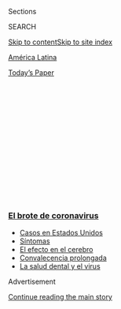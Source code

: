 <div id="app">

<div>

<div>

<div>

<div class="NYTAppHideMasthead css-1q2w90k e1suatyy0">

<div class="section css-ui9rw0 e1suatyy2">

<div class="css-eph4ug er09x8g0">

<div class="css-6n7j50">

</div>

<span class="css-1dv1kvn">Sections</span>

<div class="css-10488qs">

<span class="css-1dv1kvn">SEARCH</span>

</div>

[Skip to content](#site-content)[Skip to site index](#site-index)

</div>

<div id="masthead-section-label" class="css-1wr3we4 eaxe0e00">

[América
Latina](https://www.nytimes3xbfgragh.onion/es/section/america-latina)

</div>

<div class="css-10698na e1huz5gh0">

</div>

</div>

<div id="masthead-bar-one" class="section hasLinks css-15hmgas e1csuq9d3">

<div class="css-uqyvli e1csuq9d0">

</div>

<div class="css-1uqjmks e1csuq9d1">

</div>

<div class="css-9e9ivx">

[](https://myaccount.nytimes3xbfgragh.onion/auth/login?response_type=cookie&client_id=vi)

</div>

<div class="css-1bvtpon e1csuq9d2">

[Today’s
Paper](https://www.nytimes3xbfgragh.onion/section/todayspaper)

</div>

</div>

</div>

</div>

<div data-aria-hidden="false">

<div id="site-content" data-role="main">

<div>

<div class="css-1aor85t" style="opacity:0.000000001;z-index:-1;visibility:hidden">

<div class="css-1hqnpie">

<div class="css-epjblv">

<span class="css-17xtcya">[América
Latina](/es/section/america-latina)</span><span class="css-x15j1o">|</span><span class="css-fwqvlz">Brasil
es el laboratorio ideal para buscar la vacuna contra el
coronavirus</span>

</div>

<div class="css-k008qs">

<div class="css-1iwv8en">

<span class="css-18z7m18"></span>

<div>

</div>

</div>

<span class="css-1n6z4y">https://nyti.ms/3iNdZWL</span>

<div class="css-1705lsu">

<div class="css-4xjgmj">

<div class="css-4skfbu" data-role="toolbar" data-aria-label="Social Media Share buttons, Save button, and Comments Panel with current comment count" data-testid="share-tools">

  - 
  - 
  - 
  - 
    
    <div class="css-6n7j50">
    
    </div>

  - 

</div>

</div>

</div>

</div>

</div>

</div>

<div class="css-13pd83m">

<div class="css-l9svim">

### [<span class="css-pa1jbp"><span class="css-1rxm0ex">El brote de</span><span class="css-1rxm0ex"> coronavirus</span></span>](https://www.nytimes3xbfgragh.onion/es/spotlight/coronavirus?name=styln-coronavirus-es&region=TOP_BANNER&block=storyline_menu_recirc&action=click&pgtype=Article&impression_id=e3193ab0-f4b9-11ea-b32a-256dc0696bd9&variant=undefined)

  - <span class="css-1qkutce">[Casos en Estados
    Unidos](https://www.nytimes3xbfgragh.onion/es/interactive/2020/espanol/mundo/coronavirus-en-estados-unidos.html?name=styln-coronavirus-es&region=TOP_BANNER&block=storyline_menu_recirc&action=click&pgtype=Article&impression_id=e3193ab1-f4b9-11ea-b32a-256dc0696bd9&variant=undefined)</span>
  - <span class="css-1qkutce">[Síntomas](https://www.nytimes3xbfgragh.onion/es/interactive/2020/08/06/espanol/ciencia-y-tecnologia/tengo-covid-19-sintomas.html?name=styln-coronavirus-es&region=TOP_BANNER&block=storyline_menu_recirc&action=click&pgtype=Article&impression_id=e3193ab2-f4b9-11ea-b32a-256dc0696bd9&variant=undefined)</span>
  - <span class="css-1qkutce">[El efecto en el
    cerebro](https://www.nytimes3xbfgragh.onion/es/2020/09/11/espanol/ciencia-y-tecnologia/cerebro-coronavirus.html?name=styln-coronavirus-es&region=TOP_BANNER&block=storyline_menu_recirc&action=click&pgtype=Article&impression_id=e3193ab3-f4b9-11ea-b32a-256dc0696bd9&variant=undefined)</span>
  - <span class="css-1qkutce">[Convalecencia
    prolongada](https://www.nytimes3xbfgragh.onion/es/2020/09/09/espanol/ciencia-y-tecnologia/salud-mental-coronavirus.html?name=styln-coronavirus-es&region=TOP_BANNER&block=storyline_menu_recirc&action=click&pgtype=Article&impression_id=e31961c0-f4b9-11ea-b32a-256dc0696bd9&variant=undefined)</span>
  - <span class="css-1qkutce">[La salud dental y el
    virus](https://www.nytimes3xbfgragh.onion/es/2020/09/08/espanol/ciencia-y-tecnologia/dentistas-covid-dientes.html?name=styln-coronavirus-es&region=TOP_BANNER&block=storyline_menu_recirc&action=click&pgtype=Article&impression_id=e31961c1-f4b9-11ea-b32a-256dc0696bd9&variant=undefined)</span>

</div>

</div>

<div id="top-wrapper" class="css-1sy8kpn">

<div id="top-slug" class="css-l9onyx">

Advertisement

</div>

[Continue reading the main
story](#after-top)

<div class="ad top-wrapper" style="text-align:center;height:100%;display:block;min-height:250px">

<div id="top" class="place-ad" data-position="top" data-size-key="top">

</div>

</div>

<div id="after-top">

</div>

</div>

<div>

<div id="sponsor-wrapper" class="css-1hyfx7x">

<div id="sponsor-slug" class="css-19vbshk">

Supported by

</div>

[Continue reading the main
story](#after-sponsor)

<div id="sponsor" class="ad sponsor-wrapper" style="text-align:center;height:100%;display:block">

</div>

<div id="after-sponsor">

</div>

</div>

<div class="css-186x18t">

América del
Sur

</div>

<div class="css-1vkm6nb ehdk2mb0">

# Brasil es el laboratorio ideal para buscar la vacuna contra el coronavirus

</div>

El contagio generalizado, una amplia reserva nacional de científicos y
una sólida infraestructura de fabricación de inmunizaciones han
convertido al país en un actor importante en la búsqueda de una vacuna.

<div class="css-79elbk" data-testid="photoviewer-wrapper">

<div class="css-z3e15g" data-testid="photoviewer-wrapper-hidden">

</div>

<div class="css-1a48zt4 ehw59r15" data-testid="photoviewer-children">

![<span class="css-16f3y1r e13ogyst0" data-aria-hidden="true">Denise
Abranches, una cirujana dental que trabaja en la unidad de cuidados
intensivos que trata a pacientes de COVID-19 en un gran hospital en São
Paulo, fue una de las primeras voluntarias para una prueba de la
vacuna.</span><span class="css-cnj6d5 e1z0qqy90" itemprop="copyrightHolder"><span class="css-1ly73wi e1tej78p0">Credit...</span><span><span>Victor
Moriyama para The New York
Times</span></span></span>](https://static01.graylady3jvrrxbe.onion/images/2020/08/16/world/17Brazil-vac-ES-00/merlin_175106148_7983adc4-cfe5-443f-9c34-7dab22b57205-articleLarge.jpg?quality=75&auto=webp&disable=upscale)

</div>

</div>

<div class="css-18e8msd">

<div class="css-vp77d3 epjyd6m0">

<div class="css-1baulvz">

Por <span class="css-1baulvz" itemprop="name">Manuela Andreoni</span> y
[<span class="css-1baulvz last-byline" itemprop="name">Ernesto
Londoño</span>](https://www.nytimes3xbfgragh.onion/by/ernesto-londono)

</div>

</div>

  - 17 de agosto de
    2020

  - 
    
    <div class="css-4xjgmj">
    
    <div class="css-d8bdto" data-role="toolbar" data-aria-label="Social Media Share buttons, Save button, and Comments Panel with current comment count" data-testid="share-tools">
    
      - 
      - 
      - 
      - 
        
        <div class="css-6n7j50">
        
        </div>
    
      - 
    
    </div>
    
    </div>

</div>

<div class="css-mdjrty">

[Read in
English](https://www.nytimes3xbfgragh.onion/2020/08/15/world/americas/brazil-coronavirus-vaccine.html "Read in English")

</div>

</div>

<div class="section meteredContent css-1r7ky0e" name="articleBody" itemprop="articleBody">

<div class="css-1fanzo5 StoryBodyCompanionColumn">

<div class="css-53u6y8">

[Regístrate para recibir nuestro
boletín](https://www.nytimes3xbfgragh.onion/newsletters/el-times) con
lo mejor de The New York Times.

-----

RÍO DE JANEIRO — La respuesta caótica al coronavirus en Brasil, donde el
patógeno ha ocasionado el fallecimiento de más de [105.000
personas](https://covid.saude.gov.br/), hizo que la experiencia del país
fuera un ejemplo admonitorio que muchos han contemplado con alarma en
todo el mundo.

Pero conforme el número de casos aumentaba, los investigadores de
vacunas vieron una oportunidad única.

Debido a un contagio generalizado y sostenido, una gran reserva de
especialistas en inmunización, una infraestructura robusta de
manufactura médica y miles de voluntarios para realizar pruebas
clínicas, Brasil ha surgido como un jugador potencialmente vital en la
carrera global para acabar con la pandemia.

Tres de las investigaciones de vacunas más prometedoras y avanzadas en
el mundo cuentan con científicos y voluntarios en Brasil, según el
informe de la Organización Mundial de la Salud sobre los avances en la
investigación para encontrar una vacuna.

</div>

</div>

<div class="css-1fanzo5 StoryBodyCompanionColumn">

<div class="css-53u6y8">

El gobierno, que tantos conflictos enfrenta, espera que sus ciudadanos
estén entre los primeros en ser inoculados. Asimismo, los expertos
médicos están pensando que Brasil incluso podría fabricar la vacuna y
exportarla a los países vecinos —una posibilidad que los llena de
orgullo, algo que este año ha escaseado para los brasileños—.

“Me siento muy optimista”, dijo Dimas Covas, el director del Instituto
Butantan, un productor farmacéutico con reconocimiento internacional que
se asoció con Sinovac de China en uno de los estudios que ha llegado a
la tercera etapa de la investigación, durante la cual se probarán
vacunas potenciales en 9000 personas.

“Brasil será uno de los primeros países en tener la vacuna”, afirmó
Covas.

</div>

</div>

<div class="css-79elbk" data-testid="photoviewer-wrapper">

<div class="css-z3e15g" data-testid="photoviewer-wrapper-hidden">

</div>

<div class="css-1a48zt4 ehw59r15" data-testid="photoviewer-children">

![<span class="css-16f3y1r e13ogyst0" data-aria-hidden="true">Una
enfermera administra la vacuna Sinovac de China, una posible vacuna para
la COVID-19, en un hospital de Porto Alegre,
Brasil.</span><span class="css-cnj6d5 e1z0qqy90" itemprop="copyrightHolder"><span class="css-1ly73wi e1tej78p0">Credit...</span><span>Diego
Vara/Reuters</span></span>](https://static01.graylady3jvrrxbe.onion/images/2020/08/15/world/17Brazil-vac-ES-01/merlin_175470378_00df1661-ed97-47ca-98e3-193817ba871c-articleLarge.jpg?quality=75&auto=webp&disable=upscale)

</div>

</div>

<div class="css-1fanzo5 StoryBodyCompanionColumn">

<div class="css-53u6y8">

También se ha reclutado a unos 5000 brasileños para apoyar unas pruebas
de vacunas realizadas por AstraZeneca, una empresa farmacéutica
británica y sueca en una colaboración con la Universidad de Oxford.
Otros mil voluntarios fueron reclutados en Brasil para probar una vacuna
desarrollada por Pfizer, empresa con sede en Nueva York.

Para poder evaluar si una vacuna servirá, los investigadores necesitan
países con brotes considerablemente grandes. Algunos voluntarios reciben
la vacuna potencial y a otros se les da un placebo, pero deben estar en
un lugar donde haya suficiente virus circulando para que se pueda poner
a prueba la eficacia de la vacuna.

</div>

</div>

<div class="css-1fanzo5 StoryBodyCompanionColumn">

<div class="css-53u6y8">

Brasil, donde el virus ha infectado a más de tres millones de personas,
cumple con las condiciones para estas pruebas. Además, será el único
otro país además de Estados Unidos que jugará un papel importante en
tres de los principales estudios pues la búsqueda —sin precedentes— de
una vacuna logró que se logren las aprobaciones regulatorias y ha
forjado alianzas que fueron negociadas con gran premura.

Sin embargo, según los expertos no hay certeza de que las pruebas que
actualmente se realizan en Brasil son las que ganarán la carrera.

Muchos países en todo el mundo compiten por ser los primeros en tener
acceso a la vacuna que querrán miles de millones de personas. En India,
una de las familias más acaudaladas del país [está apostando en
grande](https://www.nytimes3xbfgragh.onion/2020/08/01/world/asia/coronavirus-vaccine-india.html)
al producir en masa la vacuna de Oxford con la esperanza de que será la
primera en sortear los obstáculos regulatorios y de seguridad.

La semana pasada, Rusia aprobó [una vacuna de fabricación
nacional](https://www.nytimes3xbfgragh.onion/es/2020/08/12/espanol/ciencia-y-tecnologia/vacuna-rusia-coronavirus.html)que
aún no pasa las pruebas finales de seguridad y eficacia. Si funciona,
ese país podría posicionarse para afirmar que produjo la primera vacuna
efectiva contra el coronavirus.

La explosión de casos en Brasil ha hecho que este sea el país más
afectado después de Estados Unidos. Si bien otros países en la región
tienen tasas per cápita más altas, los expertos han arremetido contra el
presidente Jair Bolsonaro[por manejar la crisis con
ligereza](https://www.nytimes3xbfgragh.onion/es/2020/04/02/espanol/america-latina/bolsonaro-coronavirus-brasil.html?action=click&module=RelatedLinks&pgtype=Article).

El mandatario, que[en julio se contagió del
virus](https://www.nytimes3xbfgragh.onion/es/2020/07/07/espanol/america-latina/bolsonaro-coronavirus.html),
calificó a la enfermedad como una “gripecita” y saboteó las peticiones
de cuarentenas y cierres. Asimismo, designó a un general del ejército
sin ninguna experiencia médica como encargado del ministerio de Salud
después de que dos ministros tuvieron desacuerdos con el presidente
debido a su displicencia por los enfoques basados en la ciencia.

</div>

</div>

<div class="css-1fanzo5 StoryBodyCompanionColumn">

<div class="css-53u6y8">

Debido a la respuesta desorganizada de combate al virus, los brasileños
han tenido que soportar prohibiciones de viajes, sus vecinos han
militarizado los cruces fronterizos y los sindicatos que representan a
los trabajadores médicos hace poco le pidieron a la Corte Penal
Internacional que juzgara a Bolsonaro por crímenes de lesa humanidad,
pues sostienen que le ha dado rienda suelta al
virus.

</div>

</div>

<div class="css-79elbk" data-testid="photoviewer-wrapper">

<div class="css-z3e15g" data-testid="photoviewer-wrapper-hidden">

</div>

<div class="css-1a48zt4 ehw59r15" data-testid="photoviewer-children">

<div class="css-1xdhyk6 erfvjey0">

<span class="css-1ly73wi e1tej78p0">Image</span>

<div class="css-zjzyr8">

<div data-testid="lazyimage-container" style="height:257.77777777777777px">

</div>

</div>

</div>

<span class="css-16f3y1r e13ogyst0" data-aria-hidden="true"> La vacuna
Sinovac</span><span class="css-cnj6d5 e1z0qqy90" itemprop="copyrightHolder"><span class="css-1ly73wi e1tej78p0">Credit...</span><span>Diego
Vara/Reuters</span></span>

</div>

</div>

<div class="css-1fanzo5 StoryBodyCompanionColumn">

<div class="css-53u6y8">

El sistema sanitario público de Brasil tiene [uno de los mejores
programas de
inmunización](https://www.nytimes3xbfgragh.onion/es/2020/05/18/espanol/america-latina/covid-brasil.html)de
los países en vías de desarrollo, por lo cual ha logrado contener brotes
de fiebre amarilla, sarampión y otras enfermedades.

Pero en los últimos años, a medida que la economía se ha contraído, el
programa se ha visto afectado por recortes presupuestales. También ha
tenido que luchar contra campañas de desinformación que han tenido mucha
repercusión en las redes sociales.

En 2019, por primera vez en 25 años, Brasil no cumplió su meta de
inoculación de ninguna de las vacunas que suele proporcionar.

Un logro en el coronavirus podría impulsar el sector de las vacunas.
También podría darle más fuerza a las instituciones científicas, que
contratan a científicos de clase mundial pero se han visto afectadas
tras años de [recortes presupuestales que debilitaron el sistema de
salud
público](https://www.nytimes3xbfgragh.onion/es/2020/04/09/espanol/coronavirus-paises-desarrollo.html)
y han dañado la reputación del país como una potencia en
investigaciones.

Katherine O’Brien, la directora de inmunización de la OMS, recibió con
gusto la noticia de la colaboración de Brasil en la producción de
vacunas para la COVID-19, la enfermedad causada por el virus. Sin
embargo, afirmó que los acuerdos bilaterales como aquellos en los que
está involucrado Brasil de todos modos eran una apuesta.

“Algunos países tendrán suerte, los que firmaron contratos con un
candidato que resulte eficaz”, sostuvo O’Brien. “Otros países tendrán
acuerdos con candidatos que fracasarán y no tendrán
nada”.

</div>

</div>

<div class="css-79elbk" data-testid="photoviewer-wrapper">

<div class="css-z3e15g" data-testid="photoviewer-wrapper-hidden">

</div>

<div class="css-1a48zt4 ehw59r15" data-testid="photoviewer-children">

<div class="css-1xdhyk6 erfvjey0">

<span class="css-1ly73wi e1tej78p0">Image</span>

<div class="css-zjzyr8">

<div data-testid="lazyimage-container" style="height:257.77777777777777px">

</div>

</div>

</div>

<span class="css-16f3y1r e13ogyst0" data-aria-hidden="true">El
laboratorio de Bio-Manguinhos producirá la vacuna de Oxford en Río de
Janeiro.</span><span class="css-cnj6d5 e1z0qqy90" itemprop="copyrightHolder"><span class="css-1ly73wi e1tej78p0">Credit...</span><span>Antonio
Lacerda/EPA, vía Shutterstock</span></span>

</div>

</div>

<div class="css-1fanzo5 StoryBodyCompanionColumn">

<div class="css-53u6y8">

Brasil, con una población de cerca de 210 millones de personas, tiene la
capacidad de producir unos 500 millones de vacunas al año. En el marco
de los actuales acuerdos sobre vacunas contra el coronavirus en los que
participa el país, inicialmente las plantas brasileñas se encargarían de
las etapas finales de la producción de vacunas después de importar las
materias primas, y luego las producirían en su totalidad.

Brasil ha firmado dos acuerdos para obtener acceso preferencial a una
vacuna. Uno, entre el Instituto Butantan del estado de Sao Paulo y
Sinovac, que proveería a los brasileños con 120 millones de dosis de la
vacuna para principios de 2021. El segundo, entre Bio-Manguinhos del
gobierno federal y AstraZeneca, que garantiza el acceso a 100 millones
de dosis de la vacuna para principios del próximo año.

Ambos contratos incluyen un acuerdo de transferencia de tecnología que
permitiría a Brasil fabricar posteriormente vacunas por su cuenta. Los
funcionarios del gobierno esperan comenzar a vacunar a algunos
brasileños en el primer semestre de 2021, aunque la fecha exacta
dependerá de los resultados de los estudios en curso y de un futuro
proceso de aprobación con el organismo regulador local.

Carla Domingues, la epidemióloga que dirigió el programa de inmunización
del país hasta el año pasado, dijo que las campañas de desinformación
sobre la inmunización han obstaculizado los esfuerzos para proteger a
las personas del VPH, una infección de transmisión sexual.

“Desafortunadamente, esta tendencia que venimos viendo en otros países
durante muchos años ahora está aquí en Brasil”, dijo. “Y no hemos
logrado
revertirla”.

</div>

</div>

<div class="css-79elbk" data-testid="photoviewer-wrapper">

<div class="css-z3e15g" data-testid="photoviewer-wrapper-hidden">

</div>

<div class="css-1a48zt4 ehw59r15" data-testid="photoviewer-children">

<div class="css-1xdhyk6 erfvjey0">

<span class="css-1ly73wi e1tej78p0">Image</span>

<div class="css-zjzyr8">

<div data-testid="lazyimage-container" style="height:257.77777777777777px">

</div>

</div>

</div>

<span class="css-16f3y1r e13ogyst0" data-aria-hidden="true">Vacunas
contra la neumonía en el laboratorio de Bio-Manguinhos, donde se
producirá la vacuna de Oxford en
Brasil</span><span class="css-cnj6d5 e1z0qqy90" itemprop="copyrightHolder"><span class="css-1ly73wi e1tej78p0">Credit...</span><span>Antonio
Lacerda/EPA, vía Shutterstock</span></span>

</div>

</div>

<div class="css-1fanzo5 StoryBodyCompanionColumn">

<div class="css-53u6y8">

Sin embargo, reclutar voluntarios para los estudios en curso en Brasil
no ha sido un desafío, dijo Soraya Smaili, presidenta de la Universidad
Federal de São Paulo, que participa en el estudio de AstraZeneca y
Oxford.

“No ha sido difícil encontrar voluntarios”, dijo. “La gente dio un paso
al frente y todos quieren ser parte de la solución. Ha sido un
movimiento social muy bonito”.

Denise Abranches, una cirujana dental que ha pasado meses tratando a
pacientes con coronavirus con llagas en la boca en unidades de cuidados
intensivos, fue una de las primeras en ofrecerse como voluntaria para
recibir la vacuna. Dijo que su único miedo era no hacer fila lo
suficientemente pronto para recibir la inyección.

“Veo esto como una forma de recuperar un papel de liderazgo” en la
comunidad científica internacional, dijo. “El mundo nos mira en busca de
respuestas y esta es una vacuna que podría ayudar a todos en el
planeta”.

Maurício Zuma, director en Bio-Manguinhos, uno de los fabricantes que
espera producir vacunas contra la COVID-19 en Brasil, dijo que después
de que el país satisfaga su demanda interna, espera exportar viales a
países vecinos que también han tenido problemas con grandes cantidades
de casos.

“Nuestra intención es formar parte de un movimiento de solidaridad”,
dijo. “Si logramos producir la vacuna aquí y terminamos con un
excedente, obviamente nos aseguraremos de que se use en otros países de
América Latina”.

Pero mientras los investigadores aplauden el papel de Brasil en la
carrera mundial por la vacuna, también se han sentido obligados a
recordar a los ciudadanos que estas buenas noticias no acabarán por sí
solas con el sufrimiento que el virus ha desatado en el país.

</div>

</div>

<div class="css-1fanzo5 StoryBodyCompanionColumn">

<div class="css-53u6y8">

“No deberían suponer que ya se acabó y eso fue todo”, dijo Maria Elena
Bottazzi, una desarrolladora de vacunas en la Facultad de Medicina de
Baylor. “Aún hay mucho trabajo que Brasil necesita hacer para fortalecer
su infraestructura de salud pública y reducir la transmisión del virus”.

Ernesto Londoño es el jefe de la corresponsalía de Brasil, con sede en
Río de Janeiro. Antes fue escritor parte del Comité Editorial y, antes
de unirse a The New York Times, era reportero en The Washington Post.
[@londonoe](https://twitter.com/londonoe)•[Facebook](https://www.facebookcorewwwi.onion/londono)

</div>

</div>

<div>

</div>

</div>

<div>

</div>

<div>

</div>

<div>

</div>

<div>

<div id="bottom-wrapper" class="css-1ede5it">

<div id="bottom-slug" class="css-l9onyx">

Advertisement

</div>

[Continue reading the main
story](#after-bottom)

<div id="bottom" class="ad bottom-wrapper" style="text-align:center;height:100%;display:block;min-height:90px">

</div>

<div id="after-bottom">

</div>

</div>

</div>

</div>

</div>

## Site Index

<div>

</div>

## Site Information Navigation

  - [© <span>2020</span> <span>The New York Times
    Company</span>](https://help.nytimes3xbfgragh.onion/hc/en-us/articles/115014792127-Copyright-notice)

<!-- end list -->

  - [NYTCo](https://www.nytco.com/)
  - [Contact
    Us](https://help.nytimes3xbfgragh.onion/hc/en-us/articles/115015385887-Contact-Us)
  - [Work with us](https://www.nytco.com/careers/)
  - [Advertise](https://nytmediakit.com/)
  - [T Brand Studio](http://www.tbrandstudio.com/)
  - [Your Ad
    Choices](https://www.nytimes3xbfgragh.onion/privacy/cookie-policy#how-do-i-manage-trackers)
  - [Privacy](https://www.nytimes3xbfgragh.onion/privacy)
  - [Terms of
    Service](https://help.nytimes3xbfgragh.onion/hc/en-us/articles/115014893428-Terms-of-service)
  - [Terms of
    Sale](https://help.nytimes3xbfgragh.onion/hc/en-us/articles/115014893968-Terms-of-sale)
  - [Site
    Map](https://spiderbites.nytimes3xbfgragh.onion)
  - [Help](https://help.nytimes3xbfgragh.onion/hc/en-us)
  - [Subscriptions](https://www.nytimes3xbfgragh.onion/subscription?campaignId=37WXW)

</div>

</div>

</div>

</div>
